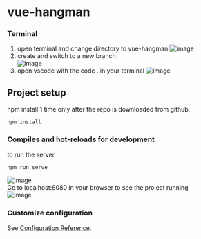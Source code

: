 # vue-hangman

### Terminal
1. open terminal and change directory to vue-hangman
![image](https://user-images.githubusercontent.com/49289136/211741647-6691d637-e41a-4aae-ba99-989eb06923bf.png)
2. create and switch to a new branch <br />
![image](https://user-images.githubusercontent.com/49289136/211742322-76ebe84e-3b7b-49cb-94e3-a722b2027457.png)
3. open vscode with the code . in your terminal
![image](https://user-images.githubusercontent.com/49289136/211742986-2d12feeb-b718-4905-ad03-dd511de58c82.png)


## Project setup
npm install 1 time only after the repo is downloaded from github.
```
npm install
```

### Compiles and hot-reloads for development
to run the server
```
npm run serve
```
![image](https://user-images.githubusercontent.com/49289136/211743192-d776b8c8-87de-4bf0-bc8f-266902197ca1.png) <br />
Go to localhost:8080 in your browser to see the project running <br />
![image](https://user-images.githubusercontent.com/49289136/211743448-388eccbe-938c-4dcc-a53f-2a8f3205e66b.png)



### Customize configuration
See [Configuration Reference](https://cli.vuejs.org/config/).
